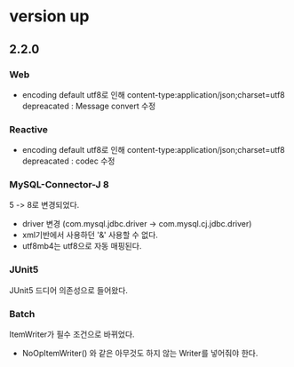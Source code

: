 # version up

## 2.2.0

### Web 
- encoding default utf8로 인해 content-type:application/json;charset=utf8 depreacated
  : Message convert 수정


### Reactive
- encoding default utf8로 인해 content-type:application/json;charset=utf8 depreacated
: codec 수정 

### MySQL-Connector-J 8
5 -> 8로 변경되었다. 

- driver 변경 (com.mysql.jdbc.driver -> com.mysql.cj.jdbc.driver)
- xml기반에서 사용하던 '&amp;' 사용할 수 없다. 
- utf8mb4는 utf8으로 자동 매핑된다. 


### JUnit5 
JUnit5 드디어 의존성으로 들어왔다.

### Batch

ItemWriter가 필수 조건으로 바뀌었다.

- NoOpItemWriter() 와 같은 아무것도 하지 않는 Writer를 넣어줘야 한다.
